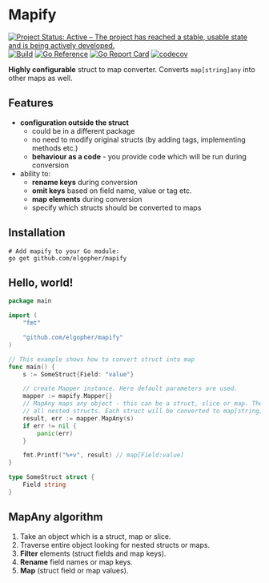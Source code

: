 # Mapify

[![Project Status: Active – The project has reached a stable, usable state and is being actively developed.](https://www.repostatus.org/badges/latest/active.svg)](https://www.repostatus.org/#active)
[![Build](https://github.com/elgopher/mapify/actions/workflows/build.yml/badge.svg)](https://github.com/elgopher/mapify/actions/workflows/build.yml)
[![Go Reference](https://pkg.go.dev/badge/github.com/elgopher/mapify.svg)](https://pkg.go.dev/github.com/elgopher/mapify)
[![Go Report Card](https://goreportcard.com/badge/github.com/elgopher/mapify)](https://goreportcard.com/report/github.com/elgopher/mapify)
[![codecov](https://codecov.io/gh/elgopher/mapify/branch/master/graph/badge.svg)](https://codecov.io/gh/elgopher/mapify)

**Highly configurable** struct to map converter. Converts `map[string]any` into other maps as well.

## Features

* **configuration outside the struct**
  * could be in a different package
  * no need to modify original structs (by adding tags, implementing methods etc.)
  * **behaviour as a code** - you provide code which will be run during conversion
* ability to:
  * **rename keys** during conversion
  * **omit keys** based on field name, value or tag etc.
  * **map elements** during conversion
  * specify which structs should be converted to maps

## Installation

```shell
# Add mapify to your Go module:
go get github.com/elgopher/mapify        
```

## Hello, world!

```go
package main

import (
	"fmt"

	"github.com/elgopher/mapify"
)

// This example shows how to convert struct into map
func main() {
	s := SomeStruct{Field: "value"}

	// create Mapper instance. Here default parameters are used.
	mapper := mapify.Mapper{} 
	// MapAny maps any object - this can be a struct, slice or map. The whole object is traversed in order to find
	// all nested structs. Each struct will be converted to map[string]interface{}
	result, err := mapper.MapAny(s)
	if err != nil {
		panic(err)
	}

	fmt.Printf("%+v", result) // map[Field:value]
}

type SomeStruct struct {
	Field string
}
```

## MapAny algorithm

1. Take an object which is a struct, map or slice.
2. Traverse entire object looking for nested structs or maps.
3. **Filter** elements (struct fields and map keys).
4. **Rename** field names or map keys.
5. **Map** (struct field or map values).
